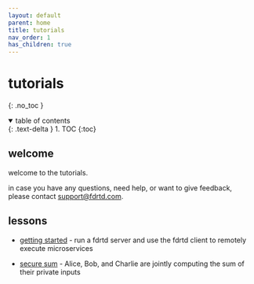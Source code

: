 ```yaml
---
layout: default
parent: home
title: tutorials
nav_order: 1
has_children: true
---
```


# tutorials
{: .no_toc }

<details open markdown="block">
  <summary>
    table of contents
  </summary>
  {: .text-delta }
1. TOC
{:toc}
</details>


## welcome

welcome to the tutorials.

in case you have any questions, need help, or want to give feedback, please contact [support@fdrtd.com](mailto:support@fdrtd.com).

## lessons

* [getting started](./gettingstarted) - run a fdrtd server and use the fdrtd client to remotely execute microservices

* [secure sum](./securesum) - Alice, Bob, and Charlie are jointly computing the sum of their private inputs
